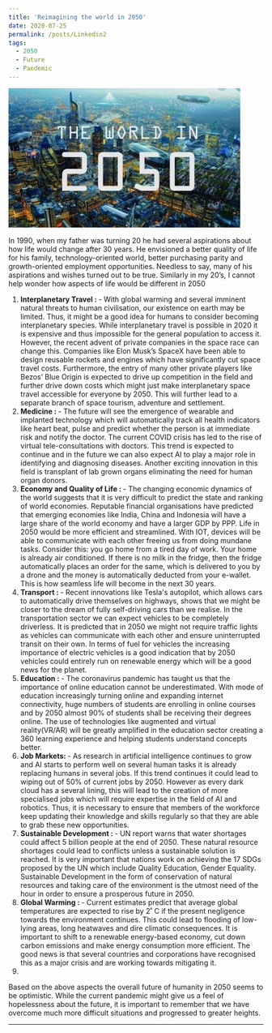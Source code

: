 ```yaml
---
title: 'Reimagining the world in 2050'
date: 2020-07-25
permalink: /posts/Linkedin2
tags:
  - 2050
  - Future
  - Pandemic
---
```


<img title="The world in 2050" src="/images/1595672240848.jpg">

 In 1990, when my father was turning 20 he had several aspirations about how life would change after 30 years. He envisioned a better quality of life for his family, technology-oriented world, better purchasing parity and growth-oriented employment opportunities. Needless to say, many of his aspirations and wishes turned out to be true. Similarly in my 20’s, I cannot help wonder how aspects of life would be different in 2050

<ol>
  <li> <b> Interplanetary Travel : </b> - With global warming and several imminent natural threats to human civilisation, our existence on earth may be limited. Thus, it might be a good idea for humans to consider becoming interplanetary species. While interplanetary travel is possible in 2020 it is expensive and thus impossible for the general population to access it. However, the recent advent of private companies in the space race can change this. Companies like Elon Musk’s SpaceX have been able to design reusable rockets and engines which have significantly cut space travel costs. Furthermore, the entry of many other private players like Bezos’ Blue Origin is expected to drive up competition in the field and further drive down costs which might just make interplanetary space travel accessible for everyone by 2050. This will further lead to a separate branch of space tourism, adventure and settlement.  </li>
  <li> <b> Medicine : </b> - The future will see the emergence of wearable and implanted technology which will automatically track all health indicators like heart beat, pulse and predict whether the person is at immediate risk and notify the doctor. The current COVID crisis has led to the rise of virtual tele-consultations with doctors. This trend is expected to continue and in the future we can also expect AI to play a major role in identifying and diagnosing diseases. Another exciting innovation in this field is transplant of lab grown organs eliminating the need for human organ donors. </li>
  <li> <b> Economy and Quality of Life : </b> - The changing economic dynamics of the world suggests  that it is very difficult to predict the state and ranking of world economies. Reputable financial organisations have predicted that emerging economies like India, China and Indonesia will have a large share of the world economy and have a larger GDP by PPP. Life in 2050 would be more efficient and streamlined. With IOT, devices will be able to communicate with each other freeing us from doing mundane tasks. Consider this: you go home from a tired day of work. Your home is already air conditioned. If there is no milk in the fridge, then the fridge automatically places an order for the same, which is delivered to you by a drone and the money is automatically deducted from your e-wallet. This is how seamless life will become in the next 30 years.  </li>
  <li> <b> Transport : </b> - Recent innovations like Tesla's autopilot, which allows cars to automatically drive themselves on highways, shows that we might be closer to the dream of fully self-driving cars than we realise. In the transportation sector we can expect vehicles to be completely driverless. It is predicted that in 2050 we might not require traffic lights as vehicles can communicate with each other and ensure uninterrupted transit on their own. In terms of fuel for vehicles the increasing importance of electric vehicles is a good indication that by 2050 vehicles could entirely run on renewable energy which will be a good news for the planet. </li>
  <li> <b> Education : </b> - The coronavirus pandemic has taught us that the importance of online education cannot be underestimated. With mode of education increasingly turning online and expanding internet connectivity, huge numbers of students are enrolling in online courses and by 2050 almost 90% of students shall be receiving their degrees online. The use of technologies like augmented and virtual reality(VR/AR) will be greatly amplified in the education sector creating a 360 learning experience and helping students understand concepts better. </li>
  <li> <b> Job Markets:  </b> - As research in artificial intelligence continues to grow and AI starts to perform well on several human tasks it is already replacing humans in several jobs. If this trend continues it could lead to wiping out of 50% of current jobs by 2050. However as every dark cloud has a several lining, this will lead to the creation of more specialised jobs which will require expertise in the field of AI and robotics. Thus, it is necessary to ensure that members of the workforce keep updating their knowledge and skills regularly so that they are able to grab these new opportunities. </li>
  <li> <b> Sustainable Development : </b> - UN report warns that water shortages could affect 5 billion people at the end of 2050. These natural resource shortages could lead to conflicts unless a sustainable solution is reached. It is very important that nations work on achieving the 17 SDGs proposed by the UN which include Quality Education, Gender Equality. Sustainable Development in the form of conservation of natural resources and taking care of the environment is the utmost need of the hour in order to ensure a prosperous future in 2050.  </li>
  <li> <b> Global Warming : </b> - Current estimates predict that average global temperatures are  expected to rise by 2˚ C if the present negligence towards the environment continues. This could lead to flooding of low-lying areas, long heatwaves and dire climatic consequences. It is important to shift to a renewable energy-based economy, cut down carbon emissions and make energy consumption more efficient. The good news is that several countries and corporations have recognised this as a major crisis and are working towards mitigating it. </li>

  <li> </li>

</ol>

Based on the above aspects the overall future of humanity in 2050 seems to be optimistic. While the current pandemic might give us a feel of hopelessness about the future, it is important to remember that we have overcome much more difficult situations and progressed to greater heights.

---